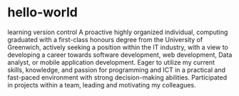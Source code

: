 # hello-world
learning version control
A proactive highly organized individual, computing graduated with a first-class honours degree from the University of Greenwich, actively seeking a position within the IT industry, with a view to developing a career towards software development, web development, Data analyst, or mobile application development. Eager to utilize my current skills, knowledge, and passion for programming and ICT in a practical and fast-paced environment with strong decision-making abilities. Participated in projects within a team, leading and motivating my colleagues.
